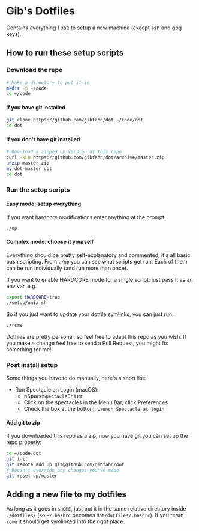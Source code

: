 # Gib's Dotfiles

Contains everything I use to setup a new machine (except ssh and gpg keys).

## How to run these setup scripts

### Download the repo

```bash
# Make a directory to put it in
mkdir -p ~/code
cd ~/code
```

#### If you have git installed

```bash
git clone https://github.com/gibfahn/dot ~/code/dot
cd dot
```


#### If you don't have git installed

```bash
# Download a zipped up version of this repo
curl -kLO https://github.com/gibfahn/dot/archive/master.zip
unzip master.zip
mv dot-master dot
cd dot
```

### Run the setup scripts

#### Easy mode: setup everything

If you want hardcore modifications enter anything at the prompt.

```sh
./up
```

#### Complex mode: choose it yourself

Everything should be pretty self-explanatory and commented, it's all basic bash
scripting. From `./up` you can see what scripts get run. Each of them can be run
individually (and run more than once).

If you want to enable HARDCORE mode for a single script, just pass it as an env
var, e.g.

```bash
export HARDCORE=true
./setup/unix.sh
```

So if you just want to update your dotfile symlinks, you can just run:

```sh
./rcme
```

Dotfiles are pretty personal, so feel free to adapt this repo as you wish. If
you make a change feel free to send a Pull Request, you might fix something for
me!

### Post install setup

Some things you have to do manually, here's a short list:

- Run Spectacle on Login (macOS):
  - <kbd>⌘</kbd><kbd>Space</kbd>`Spectacle`<kbd>Enter</kbd>
  - Click on the spectacles in the Menu Bar, click Preferences
  - Check the box at the bottom: `Launch Spectacle at login`

#### Add git to zip

If you downloaded this repo as a zip, now you have git you can set up the repo
properly:

```bash
cd ~/code/dot
git init
git remote add up git@github.com/gibfahn/dot
# Doesn't override any changes you've made
git reset up/master
```


## Adding a new file to my dotfiles

As long as it goes in `$HOME`, just put it in the same relative directory inside
`./dotfiles/` (so `~/.bashrc` becomes `dot/dotfiles/.bashrc`). If you rerun
`rcme` it should get symlinked into the right place.
